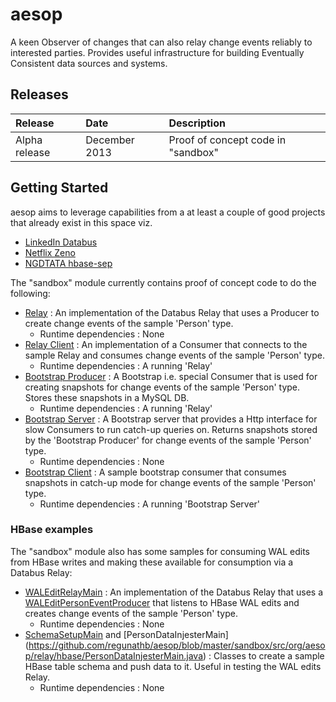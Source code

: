 aesop
=====

A keen Observer of changes that can also relay change events reliably to interested parties. Provides useful infrastructure for 
building Eventually Consistent data sources and systems.

## Releases

| Release | Date | Description |
|:------------|:----------------|:------------|
| Alpha release    | December 2013      |    Proof of concept code in "sandbox"

## Getting Started

aesop aims to leverage capabilities from a at least a couple of good projects that already exist in this space viz.

* [LinkedIn Databus](https://github.com/linkedin/databus) 
* [Netflix Zeno](https://github.com/Netflix/zeno)
* [NGDTATA hbase-sep](https://github.com/NGDATA/hbase-indexer/tree/master/hbase-sep)
  
The "sandbox" module currently contains proof of concept code to do the following:

* [Relay](https://github.com/regunathb/aesop/blob/master/sandbox/src/org/aesop/relay/RelayMain.java) : An implementation of the Databus Relay that uses a Producer to create change events of the sample 'Person' type. 
    * Runtime dependencies : None
* [Relay Client](https://github.com/regunathb/aesop/blob/master/sandbox/src/org/aesop/relay/RelayClientMain.java) : An implementation of a Consumer that connects to the sample Relay and consumes change events of the sample 'Person' type.
    * Runtime dependencies : A running 'Relay' 
* [Bootstrap Producer](https://github.com/regunathb/aesop/blob/master/sandbox/src/org/aesop/bootstrap/GenericBootstrapProducerMain.java) : A Bootstrap i.e. special Consumer that is used for creating snapshots for change events of the sample 'Person' type. Stores these snapshots in a MySQL DB.
    * Runtime dependencies : A running 'Relay' 
* [Bootstrap Server](https://github.com/regunathb/aesop/blob/master/sandbox/src/org/aesop/bootstrap/GenericBootstrapHttpServerMain.java) : A Bootstrap server that provides a Http interface for slow Consumers to run catch-up queries on. Returns snapshots stored by the 'Bootstrap Producer' for change events of the sample 'Person' type.
    * Runtime dependencies : None
* [Bootstrap Client](https://github.com/regunathb/aesop/blob/master/sandbox/src/org/aesop/bootstrap/PersonBootstrapClientMain.java) : A sample bootstrap consumer that consumes snapshots in catch-up mode for change events of the sample 'Person' type. 
    * Runtime dependencies : A running 'Bootstrap Server' 
    
### HBase examples

The "sandbox" module also has some samples for consuming WAL edits from HBase writes and making these
available for consumption via a Databus Relay:

* [WALEditRelayMain](https://github.com/regunathb/aesop/blob/master/sandbox/src/org/aesop/relay/hbase/WALEditRelayMain.java) : An implementation of the Databus Relay that uses a [WALEditPersonEventProducer](https://github.com/regunathb/aesop/blob/master/sandbox/src/org/aesop/relay/hbase/WALEditPersonEventProducer.java) that listens to HBase WAL edits and creates change events of the sample 'Person' type.
    * Runtime dependencies : None
* [SchemaSetupMain](https://github.com/regunathb/aesop/blob/master/sandbox/src/org/aesop/relay/hbase/SchemaSetupMain.java) and [PersonDataInjesterMain] (https://github.com/regunathb/aesop/blob/master/sandbox/src/org/aesop/relay/hbase/PersonDataInjesterMain.java) : Classes to create a sample HBase table schema and push data to it. Useful in testing the WAL edits Relay.
    * Runtime dependencies : None
